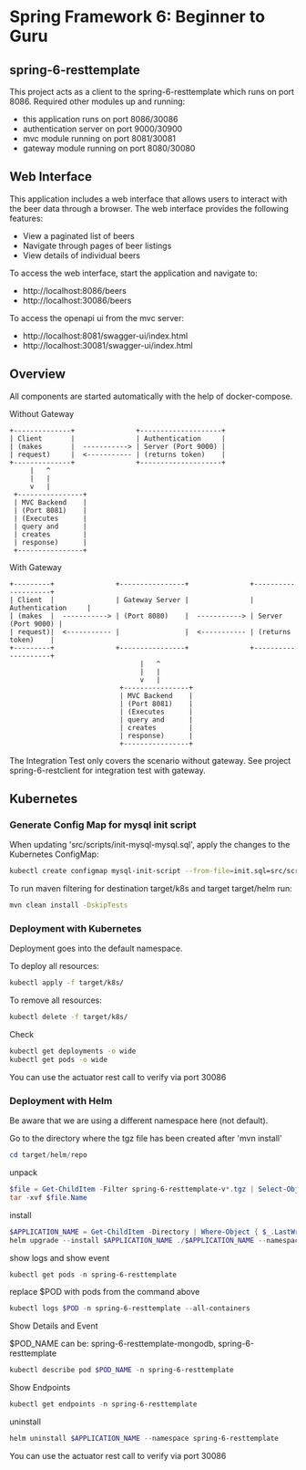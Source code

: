 # Spring Framework 6: Beginner to Guru

## spring-6-resttemplate

This project acts as a client to the spring-6-resttemplate which runs on port 8086.
Required other modules up and running:
- this application runs on port 8086/30086 
- authentication server on port 9000/30900
- mvc module running on port 8081/30081
- gateway module running on port 8080/30080

## Web Interface

This application includes a web interface that allows users to interact with the beer data through a browser. The web interface provides the following features:

- View a paginated list of beers
- Navigate through pages of beer listings
- View details of individual beers

To access the web interface, start the application and navigate to: 
- http://localhost:8086/beers
- http://localhost:30086/beers

To access the openapi ui from the mvc server:
- http://localhost:8081/swagger-ui/index.html
- http://localhost:30081/swagger-ui/index.html

## Overview
All components are started automatically with the help of docker-compose.

Without Gateway
```plaintext
+--------------+               +--------------------+
| Client       |               | Authentication     |
| (makes       |  -----------> | Server (Port 9000) |
| request)     |  <----------- | (returns token)    |
+--------------+               +--------------------+
     |   ^  
     |   |
     v   |
 +----------------+               
 | MVC Backend    |
 | (Port 8081)    |
 | (Executes      |
 | query and      |
 | creates        |
 | response)      |
 +----------------+
```
With Gateway
```plaintext
+---------+               +----------------+               +--------------------+
| Client  |               | Gateway Server |               | Authentication     |
| (makes  |  -----------> | (Port 8080)    |  -----------> | Server (Port 9000) |
| request)|  <----------- |                |  <----------- | (returns token)    |
+---------+               +----------------+               +--------------------+
                                |   ^  
                                |   |
                                v   |
                           +----------------+               
                           | MVC Backend    |
                           | (Port 8081)    |
                           | (Executes      |
                           | query and      |
                           | creates        |
                           | response)      |
                           +----------------+
```
The Integration Test only covers the scenario without gateway. See project spring-6-restclient for integration test with gateway.

## Kubernetes

### Generate Config Map for mysql init script

When updating 'src/scripts/init-mysql-mysql.sql', apply the changes to the Kubernetes ConfigMap:
```bash
kubectl create configmap mysql-init-script --from-file=init.sql=src/scripts/init-mysql.sql --dry-run=client -o yaml | Out-File -Encoding utf8 k8s/mysql-init-script-configmap.yaml
```

To run maven filtering for destination target/k8s and target target/helm run:
```bash
mvn clean install -DskipTests 
```

### Deployment with Kubernetes

Deployment goes into the default namespace.

To deploy all resources:
```bash
kubectl apply -f target/k8s/
```

To remove all resources:
```bash
kubectl delete -f target/k8s/
```

Check
```bash
kubectl get deployments -o wide
kubectl get pods -o wide
```

You can use the actuator rest call to verify via port 30086

### Deployment with Helm

Be aware that we are using a different namespace here (not default).

Go to the directory where the tgz file has been created after 'mvn install'
```powershell
cd target/helm/repo
```

unpack
```powershell
$file = Get-ChildItem -Filter spring-6-resttemplate-v*.tgz | Select-Object -First 1
tar -xvf $file.Name
```

install
```powershell
$APPLICATION_NAME = Get-ChildItem -Directory | Where-Object { $_.LastWriteTime -ge $file.LastWriteTime } | Select-Object -ExpandProperty Name
helm upgrade --install $APPLICATION_NAME ./$APPLICATION_NAME --namespace spring-6-resttemplate --create-namespace --wait --timeout 5m --debug
```

show logs and show event
```powershell
kubectl get pods -n spring-6-resttemplate
```
replace $POD with pods from the command above
```powershell
kubectl logs $POD -n spring-6-resttemplate --all-containers
```

Show Details and Event

$POD_NAME can be: spring-6-resttemplate-mongodb, spring-6-resttemplate
```powershell
kubectl describe pod $POD_NAME -n spring-6-resttemplate
```

Show Endpoints
```powershell
kubectl get endpoints -n spring-6-resttemplate
```

uninstall
```powershell
helm uninstall $APPLICATION_NAME --namespace spring-6-resttemplate
```

You can use the actuator rest call to verify via port 30086

